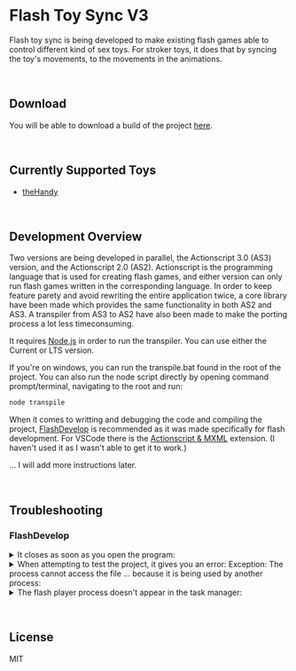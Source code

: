 # Flash Toy Sync V3

Flash toy sync is being developed to make existing flash games able to control different kind of sex toys. For stroker toys, it does that by syncing the toy's movements, to the movements in the animations.

&nbsp;

## Download

You will be able to download a build of the project [here](https://github.com/notSafeForDev/flash-toy-sync-v3/releases).

&nbsp;

## Currently Supported Toys

- [theHandy](https://www.thehandy.com/)

&nbsp;

## Development Overview

Two versions are being developed in parallel, the Actionscript 3.0 (AS3) version, and the Actionscript 2.0 (AS2). Actionscript is the programming language that is used for creating flash games, and either version can only run flash games written in the corresponding language. In order to keep feature parety and avoid rewriting the entire application twice, a core library have been made which provides the same functionality in both AS2 and AS3. A transpiler from AS3 to AS2 have also been made to make the porting process a lot less timeconsuming.

It requires [Node.js](https://nodejs.org/) in order to run the transpiler. You can use either the Current or LTS version.

If you're on windows, you can run the transpile.bat found in the root of the project.
You can also run the node script directly by opening command prompt/terminal, navigating to the root and run:
```sh
node transpile
```

When it comes to writting and debugging the code and compiling the project, [FlashDevelop](https://www.flashdevelop.org/) is recommended as it was made specifically for flash development.
For VSCode there is the [Actionscript & MXML](https://github.com/BowlerHatLLC/vscode-as3mxml) extension. (I haven't used it as I wasn't able to get it to work.)

... I will add more instructions later.


&nbsp;

## Troubleshooting

### FlashDevelop

<details>
  <summary>It closes as soon as you open the program:</summary>
  Try opening a different script file.
</details>

<details>
  <summary>When attempting to test the project, it gives you an error: Exception: The process cannot access the file ... because it is being used by another process:</summary>
  End the flash player process through the task manager (windows).
</details>

<details>
  <summary>The flash player process doesn't appear in the task manager:</summary>
  Click the stop button near the test button.
</details>

&nbsp;

## License

MIT
